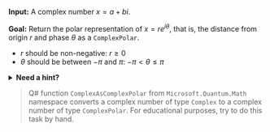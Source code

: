 **Input:**
A complex number $x = a + bi$.

**Goal:**
Return the polar representation of $x = re^{i\theta}$, that is, the distance from origin $r$ and phase $\theta$ as a `ComplexPolar`.

* $r$ should be non-negative: $r \geq 0$
* $\theta$ should be between $-\pi$ and $\pi$: $-\pi < \theta \leq \pi$

<details>
  <summary><b>Need a hint?</b></summary>
  
A video explanation of this conversion can be found [here](https://www.youtube.com/watch?v=8RasCV_Lggg).

  Q# namespace `Microsoft.Quantum.Math` includes a useful function `ArcTan2()`.

</details>

> Q# function `ComplexAsComplexPolar` from `Microsoft.Quantum.Math` namespace converts a complex number of type `Complex` to a complex number of type `ComplexPolar`. For educational purposes, try to do this task by hand.
